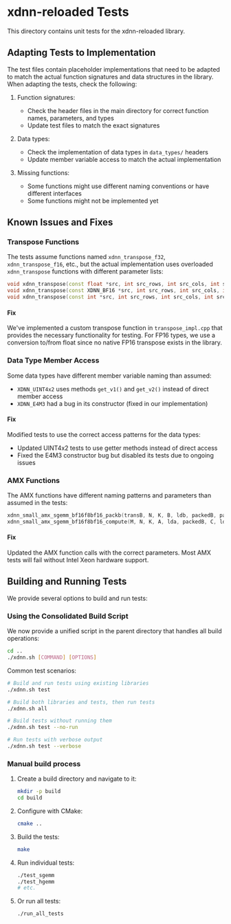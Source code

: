 # xdnn-reloaded Tests

This directory contains unit tests for the xdnn-reloaded library.

## Adapting Tests to Implementation

The test files contain placeholder implementations that need to be adapted to match the actual function signatures and data structures in the library. When adapting the tests, check the following:

1. Function signatures:
   - Check the header files in the main directory for correct function names, parameters, and types
   - Update test files to match the exact signatures

2. Data types:
   - Check the implementation of data types in `data_types/` headers
   - Update member variable access to match the actual implementation

3. Missing functions:
   - Some functions might use different naming conventions or have different interfaces
   - Some functions might not be implemented yet

## Known Issues and Fixes

### Transpose Functions

The tests assume functions named `xdnn_transpose_f32`, `xdnn_transpose_f16`, etc., but the actual implementation uses overloaded `xdnn_transpose` functions with different parameter lists:

```cpp
void xdnn_transpose(const float *src, int src_rows, int src_cols, int src_stride, float *dst, int dst_stride);
void xdnn_transpose(const XDNN_BF16 *src, int src_rows, int src_cols, int src_stride, XDNN_BF16 *dst, int dst_stride);
void xdnn_transpose(const int *src, int src_rows, int src_cols, int src_stride, int *dst, int dst_stride);
```

#### Fix
We've implemented a custom transpose function in `transpose_impl.cpp` that provides the necessary functionality for testing. For FP16 types, we use a conversion to/from float since no native FP16 transpose exists in the library.

### Data Type Member Access

Some data types have different member variable naming than assumed:
- `XDNN_UINT4x2` uses methods `get_v1()` and `get_v2()` instead of direct member access
- `XDNN_E4M3` had a bug in its constructor (fixed in our implementation)

#### Fix
Modified tests to use the correct access patterns for the data types:
- Updated UINT4x2 tests to use getter methods instead of direct access
- Fixed the E4M3 constructor bug but disabled its tests due to ongoing issues

### AMX Functions

The AMX functions have different naming patterns and parameters than assumed in the tests:

```cpp
xdnn_small_amx_sgemm_bf16f8bf16_packb(transB, N, K, B, ldb, packedB, pack_size);
xdnn_small_amx_sgemm_bf16f8bf16_compute(M, N, K, A, lda, packedB, C, ldc, scales, lds, blockSize, alpha, beta, bias)
```

#### Fix
Updated the AMX function calls with the correct parameters. Most AMX tests will fail without Intel Xeon hardware support.

## Building and Running Tests

We provide several options to build and run tests:

### Using the Consolidated Build Script

We now provide a unified script in the parent directory that handles all build operations:

```bash
cd ..
./xdnn.sh [COMMAND] [OPTIONS]
```

Common test scenarios:

```bash
# Build and run tests using existing libraries
./xdnn.sh test

# Build both libraries and tests, then run tests
./xdnn.sh all

# Build tests without running them
./xdnn.sh test --no-run

# Run tests with verbose output
./xdnn.sh test --verbose
```

### Manual build process

1. Create a build directory and navigate to it:
   ```bash
   mkdir -p build
   cd build
   ```

2. Configure with CMake:
   ```bash
   cmake ..
   ```

3. Build the tests:
   ```bash
   make
   ```

4. Run individual tests:
   ```bash
   ./test_sgemm
   ./test_hgemm
   # etc.
   ```

5. Or run all tests:
   ```bash
   ./run_all_tests
   ```
